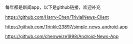 每年都是新闻app，以下是github链接，欢迎补充

https://github.com/Harry-Chen/TrivialNews-Client

https://github.com/Trinkle23897/simple-news-android-app

https://github.com/chenweize1998/Android-News-App
